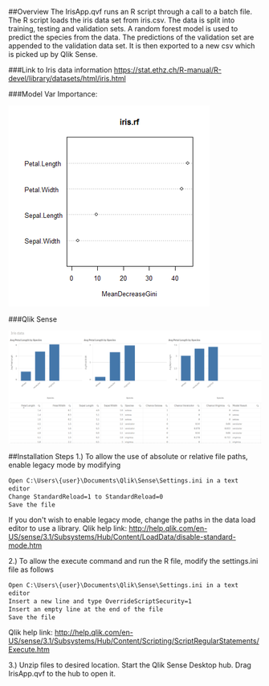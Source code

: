 ##Overview
The IrisApp.qvf runs an R script through a call to a batch file. The R script loads the iris data set from iris.csv. The data is split into training, testing and validation sets. A random forest model is used to predict the species from the data. The predictions of the validation set are appended to the validation data set. It is then exported to a new csv which is picked up by Qlik Sense.

###Link to Iris data information 
https://stat.ethz.ch/R-manual/R-devel/library/datasets/html/iris.html

###Model Var Importance:

![alt tag](https://github.com/kristywedel/IrisQlikSense/blob/master/plot.png)

###Qlik Sense

![alt tag](https://github.com/kristywedel/IrisQlikSense/blob/master/QlikSense.PNG)

##Installation Steps
1.) To allow the use of absolute or relative file paths, enable legacy mode by modifying  

    Open C:\Users\{user}\Documents\Qlik\Sense\Settings.ini in a text editor
    Change StandardReload=1 to StandardReload=0
    Save the file

If you don't wish to enable legacy mode, change the paths in the data load editor to use a library. Qlik help link: http://help.qlik.com/en-US/sense/3.1/Subsystems/Hub/Content/LoadData/disable-standard-mode.htm

2.) To allow the execute command and run the R file, modify the settings.ini file as follows 

    Open C:\Users\{user}\Documents\Qlik\Sense\Settings.ini in a text editor
    Insert a new line and type OverrideScriptSecurity=1
	Insert an empty line at the end of the file
	Save the file

Qlik help link: http://help.qlik.com/en-US/sense/3.1/Subsystems/Hub/Content/Scripting/ScriptRegularStatements/Execute.htm 

3.) Unzip files to desired location. Start the Qlik Sense Desktop hub. Drag IrisApp.qvf to the hub to open it.

